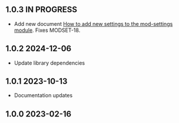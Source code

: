## 1.0.3 IN PROGRESS
* Add new document [How to add new settings to the mod-settings module](doc/HOWTO.md). Fixes MODSET-18.

## 1.0.2 2024-12-06
* Update library dependencies

## 1.0.1 2023-10-13
* Documentation updates

## 1.0.0 2023-02-16
